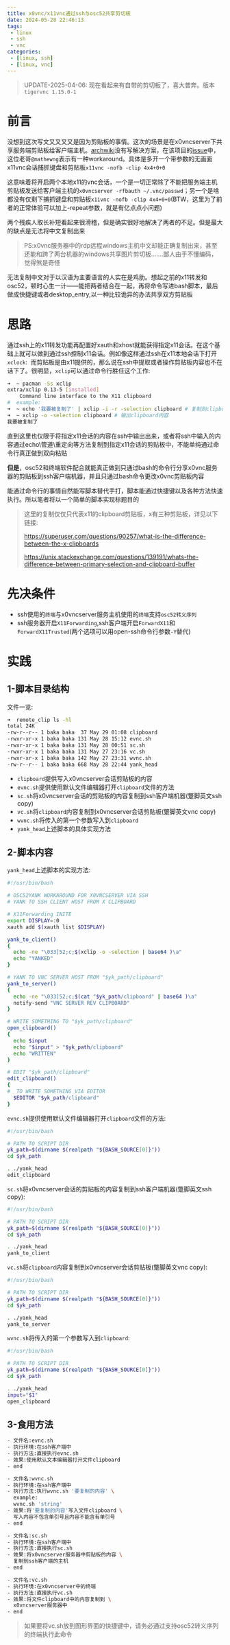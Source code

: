 ```yaml
---
title: x0vnc/x11vnc通过ssh与osc52共享剪切板
date: 2024-05-28 22:46:13
tags:
 - linux
 - ssh
 - vnc
categories:
 - [linux, ssh]
 - [linux, vnc]
---
```


> UPDATE-2025-04-06:
> 现在看起来有自带的剪切板了，喜大普奔。版本 `tigervnc 1.15.0-1`

# 前言
没想到这次写文又又又又是因为剪贴板的事情。这次的场景是在x0vncserver下共享服务端剪贴板给客户端主机。[archwiki](https://wiki.archlinux.org/title/TigerVNC#Running_x0vncserver_to_directly_control_the_local_display)没有写解决方案，在该项目的[issue](https://github.com/TigerVNC/tigervnc/issues/529#issuecomment-1358864856)中，这位老哥`@mathewng`表示有一种workaround。具体是多开一个带参数的无画面x11vnc会话捕抓键盘和剪贴板`x11vnc -nofb -clip 4x4+0+0`

这意味着将开启两个本地x11的vnc会话，一个是一切正常除了不能把服务端主机剪贴板发送给客户端主机的`x0vncserver -rfbauth ~/.vnc/passwd`；另一个是啥都没有仅剩下捕抓键盘和剪贴板`x11vnc -nofb -clip 4x4+0+0`(BTW，这里为了前者的正常体验可以加上-repeat参数，就是有亿点点小问题)

两个残疾人取长补短看起来很滑稽，但是确实很好地解决了两者的不足。但是最大的缺点是无法将中文复制出来
> PS:x0vnc服务器中的rdp远程windows主机中文却能正确复制出来，甚至还能和跨了两台机器的windows共享图片剪切板.......鄙人由于不懂编码，觉得煞是奇怪

无法复制中文对于以汉语为主要语言的人实在是鸡肋。想起之前的x11转发和osc52，顿时心生一计——能把两者结合在一起，再将命令写进bash脚本，最后做成快捷键或者desktop_entry,以一种比较诡异的办法共享双方剪贴板

# 思路
通过ssh上的x11转发功能再配置好xauth和xhost就能获得指定x11会话。在这个基础上就可以做到通过ssh控制x11会话。例如像这样通过ssh在x11本地会话下打开`xclock`:
<img src='https://dlink.host/1drv/aHR0cHM6Ly8xZHJ2Lm1zL2kvcyFBckVNT01Ec2ZXcEdnVGtuQmdqcnZDZVFsUzBEP2U9U3dQanBI.png' alt=''>
而剪贴板是由x11提供的，那么说在ssh中提取或者操作剪贴板内容也不在话下了。很明显，`xclip`可以通过命令行胜任这个工作:
```bash
➜  ~ pacman -Ss xclip
extra/xclip 0.13-5 [installed]
    Command line interface to the X11 clipboard
#  example:
➜  ~ echo '我要被复制了' | xclip -i -r -selection clipboard # 复制到clipboard
➜  ~ xclip -o -selection clipboard # 输出clipboard内容
我要被复制了
```
直到这里也仅限于将指定x11会话的内容在ssh中输出出来，或者将ssh中输入的内容通过echo\管道\重定向等方法复制到指定x11会话的剪贴板中，不能单纯通过命令行真正做到双向粘贴

**但是**，osc52和终端软件配合就能真正做到只通过bash的命令行分享x0vnc服务器的剪贴板到ssh客户端机器，并且只通过bash命令更改x0vnc剪贴板内容

能通过命令行的事情自然能写脚本替代手打，脚本能通过快捷键以及各种方法快速执行。所以笔者将以一个简单的脚本实现标题目的

> 这里的复制仅仅只代表x11的clipboard剪贴板，x有三种剪贴板，详见以下链接:
>
>https://superuser.com/questions/90257/what-is-the-difference-between-the-x-clipboards
>
>https://unix.stackexchange.com/questions/139191/whats-the-difference-between-primary-selection-and-clipboard-buffer

# 先决条件
- ssh使用的`终端`与x0vncserver服务主机使用的`终端`支持`osc52转义序列`
- ssh服务器开启`X11Forwarding`,ssh客户端开启`ForwardX11`和`ForwardX11Trusted`(两个选项可以用open-ssh命令行参数`-Y`替代)
# 实践
## 1-脚本目录结构
文件一览:
```bash
➜  remote_clip ls -hl
total 24K
-rw-r--r-- 1 baka baka  37 May 29 01:08 clipboard
-rwxr-xr-x 1 baka baka 131 May 28 15:12 evnc.sh
-rwxr-xr-x 1 baka baka 131 May 28 00:51 sc.sh
-rwxr-xr-x 1 baka baka 131 May 27 23:16 vc.sh
-rwxr-xr-x 1 baka baka 142 May 27 23:31 wvnc.sh
-rw-r--r-- 1 baka baka 668 May 28 22:44 yank_head
```
- `clipboard`提供写入x0vncserver会话剪贴板的内容
- `evnc.sh`提供使用默认文件编辑器打开`clipboard`文件的方法
- `sc.sh`将x0vncserver会话的剪贴板的内容复制到ssh客户端机器(蹩脚英文ssh copy)
- `vc.sh`将`clipboard`内容复制到x0vncserver会话剪贴板(蹩脚英文vnc copy)
- `wvnc.sh`将传入的第一个参数写入到`clipboard`
- `yank_head`上述脚本的具体实现方法
## 2-脚本内容
`yank_head`上述脚本的实现方法:
```bash
#!/usr/bin/bash

# OSC52YANK WORKAROUND FOR X0VNCSERVER VIA SSH
# YANK TO SSH CLIENT HOST FROM X CLIPBOARD

# X11Forwarding INITE
export DISPLAY=:0
xauth add $(xauth list $DISPLAY)

yank_to_client()
{
  echo -ne "\033]52;c;$(xclip -o -selection | base64 )\a"
  echo "YANKED"
}

# YANK TO VNC SERVER HOST FROM "$yk_path/clipboard"
yank_to_server()
{
  echo -ne "\033]52;c;$(cat "$yk_path/clipboard" | base64 )\a"
  notify-send "VNC SERVER REV CLIPBOARD"
}

# WRITE SOMETHING TO "$yk_path/clipboard" 
open_clipboard()
{
  echo $input
  echo "$input" > "$yk_path/clipboard"
  echo "WRITTEN"
}

# EDIT "$yk_path/clipboard"
edit_clipboard()
{
#  TO WRITE SOMETHING VIA EDITOR
  $EDITOR "$yk_path/clipboard"
}
```
`evnc.sh`提供使用默认文件编辑器打开`clipboard`文件的方法:
```bash
#!/usr/bin/bash

# PATH TO SCRIPT DIR
yk_path=$(dirname $(realpath "${BASH_SOURCE[0]}"))
cd $yk_path

. ./yank_head
edit_clipboard
```
`sc.sh`将x0vncserver会话的剪贴板的内容复制到ssh客户端机器(蹩脚英文ssh copy):
```bash
#!/usr/bin/bash

# PATH TO SCRIPT DIR
yk_path=$(dirname $(realpath "${BASH_SOURCE[0]}"))
cd $yk_path

. ./yank_head
yank_to_client
```
`vc.sh`将`clipboard`内容复制到x0vncserver会话剪贴板(蹩脚英文vnc copy):
```bash
#!/usr/bin/bash

# PATH TO SCRIPT DIR
yk_path=$(dirname $(realpath "${BASH_SOURCE[0]}"))
cd $yk_path

. ./yank_head
yank_to_server
```
`wvnc.sh`将传入的第一个参数写入到`clipboard`:
```bash
#!/usr/bin/bash

# PATH TO SCRIPT DIR
yk_path=$(dirname $(realpath "${BASH_SOURCE[0]}"))
cd $yk_path

. ./yank_head
input="$1"
open_clipboard
```
## 3-食用方法
```bash
- 文件名:evnc.sh
- 执行环境:在ssh客户端中
- 执行方法:直接执行evnc.sh
- 效果:使用默认文本编辑器打开文件clipboard
- end

- 文件名:wvnc.sh 
- 执行环境:在ssh客户端中
- 执行方法:执行wvnc.sh '要复制的内容' \
  example:
  wvnc.sh 'string'
- 效果:将'要复制的内容'写入文件clipboard \
  写入内容不包含单引号且内容不能含有单引号
- end

- 文件名:sc.sh
- 执行环境:在ssh客户端中
- 执行方法:直接执行sc.sh
- 效果:将x0vncserver服务器中剪贴板的内容 \
  复制到ssh客户端的主机
- end

- 文件名:vc.sh
- 执行环境:在x0vncserver中的终端
- 执行方法:直接执行vc.sh
- 效果:将文件clipboard中的内容复制到 \
  x0vncserver服务器中
- end
```

> 如果要将vc.sh放到图形界面的快捷键中，请务必通过支持osc52转义序列的终端执行此命令
